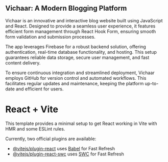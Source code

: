 ## Vichaar: A Modern Blogging Platform

Vichaar is an innovative and interactive blog website built using JavaScript and React. Designed to provide a seamless user experience, it features efficient form management through React Hook Form, ensuring smooth form validation and submission processes.

The app leverages Firebase for a robust backend solution, offering authentication, real-time database functionality, and hosting. This setup guarantees reliable data storage, secure user management, and fast content delivery.

To ensure continuous integration and streamlined deployment, Vichaar employs GitHub for version control and automated workflows. This facilitates regular updates and maintenance, keeping the platform up-to-date and efficient for users.

# React + Vite

This template provides a minimal setup to get React working in Vite with HMR and some ESLint rules.

Currently, two official plugins are available:

- [@vitejs/plugin-react](https://github.com/vitejs/vite-plugin-react/blob/main/packages/plugin-react/README.md) uses [Babel](https://babeljs.io/) for Fast Refresh
- [@vitejs/plugin-react-swc](https://github.com/vitejs/vite-plugin-react-swc) uses [SWC](https://swc.rs/) for Fast Refresh